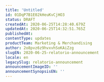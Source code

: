 ```yaml
---
title: 'Untitled'
id: 01DqP7B1E02kHeuKvCjHO3
status: DRAFT
createdAt: 2020-06-25T14:28:40.679Z
updatedAt: 2020-06-25T14:32:51.765Z
publishedAt: 
contentType: updates
productTeam: Marketing & Merchandising
author: 2o8pvz6z9hvxvhSoKAiZzg
slugEN: 2020-06-25-relatorio-announcement
locale: en
legacySlug: relatorio-announcement
announcementImageID: ''
announcementSynopsisEN: ''
---
```



